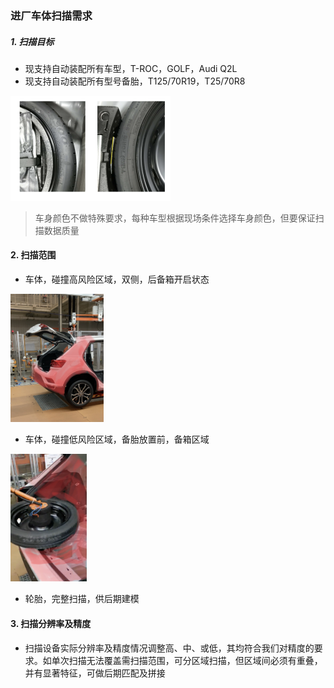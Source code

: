 ### 进厂车体扫描需求

##### 1.  扫描目标

- 现支持自动装配所有车型，T-ROC，GOLF，Audi Q2L
- 现支持自动装配所有型号备胎，T125/70R19，T25/70R8

<img src="image-20201219124721849.png" alt="image-20201219124721849" style="zoom: 25%;" />

> 车身颜色不做特殊要求，每种车型根据现场条件选择车身颜色，但要保证扫描数据质量

#### 2. 扫描范围

- 车体，碰撞高风险区域，双侧，后备箱开启状态

<img src="未命名3.jpg" alt="未命名3" style="zoom: 20%;" />

- 车体，碰撞低风险区域，备胎放置前，备箱区域

<img src="未命名4.jpg" alt="未命名4" style="zoom: 20%;" />

- 轮胎，完整扫描，供后期建模



#### 3. 扫描分辨率及精度

- 扫描设备实际分辨率及精度情况调整高、中、或低，其均符合我们对精度的要求。如单次扫描无法覆盖需扫描范围，可分区域扫描，但区域间必须有重叠，并有显著特征，可做后期匹配及拼接